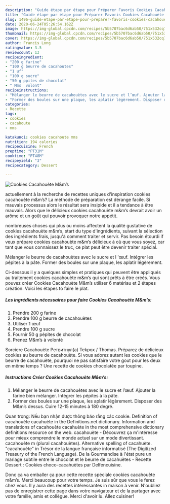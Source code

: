 ```yaml
---
description: "Guide étape par étape pour Préparer Favoris Cookies Cacahouète M&amp;amp;m’s"
title: "Guide étape par étape pour Préparer Favoris Cookies Cacahouète M&amp;amp;m’s"
slug: 1496-guide-etape-par-etape-pour-preparer-favoris-cookies-cacahouete-m-and-amp-ms
date: 2020-06-24T05:26:54.162Z
image: https://img-global.cpcdn.com/recipes/5b5707bac6d6ab50/751x532cq70/cookies-cacahouete-mms-photo-principale-de-la-recette.jpg
thumbnail: https://img-global.cpcdn.com/recipes/5b5707bac6d6ab50/751x532cq70/cookies-cacahouete-mms-photo-principale-de-la-recette.jpg
cover: https://img-global.cpcdn.com/recipes/5b5707bac6d6ab50/751x532cq70/cookies-cacahouete-mms-photo-principale-de-la-recette.jpg
author: Francis Long
ratingvalue: 3.5
reviewcount: 13
recipeingredient:
- "200 g farine"
- "100 g beurre de cacahoutes"
- "1 uf"
- "100 g sucre"
- "50 g ppites de chocolat"
- " Mms  volont"
recipeinstructions:
- "Mélanger le beurre de cacahouètes avec le sucre et l’œuf. Ajouter la farine bien mélanger. Intégrer les pépites à la pâte."
- "Former des boules sur une plaque, les aplatir légèrement. Disposer des M&amp;m’s dessus. Cuire 12-15 minutes à 180 degré."
categories:
- Recette
tags:
- cookies
- cacahoute
- mms

katakunci: cookies cacahoute mms 
nutrition: 194 calories
recipecuisine: French
preptime: "PT31M"
cooktime: "PT48M"
recipeyield: "3"
recipecategory: Dessert

---
```



![Cookies Cacahouète M&amp;m’s](https://img-global.cpcdn.com/recipes/5b5707bac6d6ab50/751x532cq70/cookies-cacahouete-mms-photo-principale-de-la-recette.jpg)

actuellement à la recherche de recettes uniques d'inspiration cookies cacahouète m&amp;m’s? La méthode de préparation est dérange facile. Si mauvais processus alors le résultat sera insipide et il a tendance à être mauvais. Alors que le délicieux cookies cacahouète m&amp;m’s devrait avoir un arôme et un goût qui pouvoir provoquer notre appétit.

nombreuses choses qui plus ou moins affectent la qualité gustative de cookies cacahouète m&amp;m’s, start du type d'ingrédients, suivant la sélection des ingrédients frais, jusqu'à comment traiter et servir. Pas besoin étourdi if veux prépare cookies cacahouète m&amp;m’s délicieux à où que vous soyez, car tant que vous connaissez le truc, ce plat peut être devenir traiter spécial.

Mélanger le beurre de cacahouètes avec le sucre et l &#39;œuf. Intégrer les pépites à la pâte. Former des boules sur une plaque, les aplatir légèrement.


Ci-dessous il y a quelques simples et pratiques qui peuvent être appliqués au traitement cookies cacahouète m&amp;m’s qui sont prêts à être créés. Vous pouvez créer Cookies Cacahouète M&amp;m’s utiliser 6 matériau et 2 étapes création. Voici les étapes to faire le plat.

<!--inarticleads1-->

##### Les ingrédients nécessaires pour faire Cookies Cacahouète M&amp;m’s:

1. Prendre 200 g farine
1. Prendre 100 g beurre de cacahouètes
1. Utiliser 1 œuf
1. Prendre 100 g sucre
1. Fournir 50 g pépites de chocolat
1. Prenez  M&amp;m’s à volonté


Sorciere Cacahouète Ретвитнул(а) Tekpox / Thomas. Préparez de délicieux cookies au beurre de cacahouète. Si vous adorez autant les cookies que le beurre de cacahouète, pourquoi ne pas satisfaire votre gout pour les deux en même temps ? Une recette de cookies chocolatée par toupine. 

<!--inarticleads2-->

##### Instructions Créer Cookies Cacahouète M&amp;m’s:

1. Mélanger le beurre de cacahouètes avec le sucre et l’œuf. Ajouter la farine bien mélanger. Intégrer les pépites à la pâte.
1. Former des boules sur une plaque, les aplatir légèrement. Disposer des M&amp;m’s dessus. Cuire 12-15 minutes à 180 degré.


Quan trọng: Nếu bạn nhận được thông báo rằng các cookie. Definition of cacahouète cacahuète in the Definitions.net dictionary. Information and translations of cacahouète cacahuète in the most comprehensive dictionary definitions resource on the web. cacahouète - Découvrez ça m&#39;intéresse pour mieux comprendre le monde actuel sur un mode divertissant. cacahouète m (plural cacahouètes). Alternative spelling of cacahuète. &#34;cacahouète&#34; in Trésor de la langue française informatisé (The Digitized Treasury of the French Language). De la Gourmandise à l&#39;état pure un mariage subtile entre le chocolat et le beurre de cacahuètes - Recette Dessert : Cookies choco-cacahuètes par Delfencuisine. 


Donc ça va emballer ça pour cette recette spéciale cookies cacahouète m&amp;m’s. Merci beaucoup pour votre temps. Je suis sûr que vous le ferez chez vous. Il y aura des recettes  intéressantes in maison à venir. N'oubliez pas de enregistrer cette page dans votre navigateur et de la partager avec votre famille, amis et collègue. Merci d'avoir lu. Allez cuisiner!
